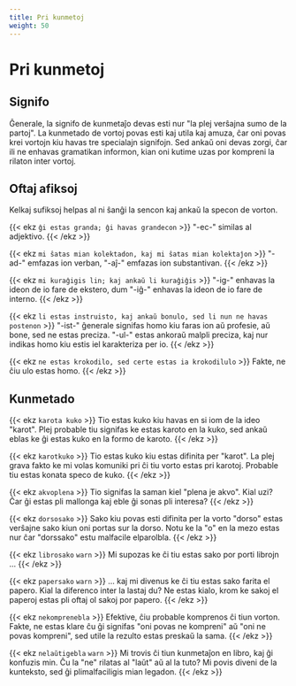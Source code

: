 ```yaml
---
title: Pri kunmetoj
weight: 50
---
```


# Pri kunmetoj

## Signifo

Ĝenerale, la signifo de kunmetaĵo devas esti nur "la plej verŝajna sumo de la partoj". La kunmetado de vortoj povas esti kaj utila kaj amuza, ĉar oni povas krei vortojn kiu havas tre specialajn signifojn. Sed ankaŭ oni devas zorgi, ĉar ili ne enhavas gramatikan informon, kian oni kutime uzas por kompreni la rilaton inter vortoj.

## Oftaj afiksoj

Kelkaj sufiksoj helpas al ni ŝanĝi la sencon kaj ankaŭ la specon de vorton.

{{< ekz `ĝi estas granda; ĝi havas grandecon` >}}
"-ec-" similas al adjektivo.
{{< /ekz >}}

{{< ekz `mi ŝatas mian kolektadon, kaj mi ŝatas mian kolektaĵon` >}}
"-ad-" emfazas ion verban, "-aĵ-" emfazas ion substantivan.
{{< /ekz >}}

{{< ekz `mi kuraĝigis lin; kaj ankaŭ li kuraĝiĝis` >}}
"-ig-" enhavas la ideon de io fare de ekstero, dum "-iĝ-" enhavas la ideon de io fare de interno.
{{< /ekz >}}

{{< ekz `li estas instruisto, kaj ankaŭ bonulo, sed li nun ne havas postenon` >}}
"-ist-" ĝenerale signifas homo kiu faras ion aŭ profesie, aŭ bone, sed ne estas preciza. "-ul-" estas ankoraŭ malpli preciza, kaj nur indikas homo kiu estis iel karakteriza per io.
{{< /ekz >}}

{{< ekz `ne estas krokodilo, sed certe estas ia krokodilulo` >}}
Fakte, ne ĉiu ulo estas homo.
{{< /ekz >}}

## Kunmetado

{{< ekz `karota kuko` >}}
Tio estas kuko kiu havas en si iom de la ideo "karot". Plej probable tiu signifas ke estas karoto en la kuko, sed ankaŭ eblas ke ĝi estas kuko en la formo de karoto.
{{< /ekz >}}

{{< ekz `karotkuko` >}}
Tio estas kuko kiu estas difinita per "karot". La plej grava fakto ke mi volas komuniki pri ĉi tiu vorto estas pri karotoj. Probable tiu estas konata speco de kuko.
{{< /ekz >}}

{{< ekz `akvoplena` >}}
Tio signifas la saman kiel "plena je akvo". Kial uzi? Ĉar ĝi estas pli mallonga kaj eble ĝi sonas pli interesa?
{{< /ekz >}}

{{< ekz `dorsosako` >}}
Sako kiu povas esti difinita per la vorto "dorso" estas verŝajne sako kiun oni portas sur la dorso. Notu ke la "o" en la mezo estas nur ĉar "dorssako" estu malfacile elparolbla.
{{< /ekz >}}

{{< ekz `librosako` `warn` >}}
Mi supozas ke ĉi tiu estas sako por porti librojn ...
{{< /ekz >}}

{{< ekz `papersako` `warn` >}}
... kaj mi divenus ke ĉi tiu estas sako farita el papero. Kial la diferenco inter la lastaj du? Ne estas kialo, krom ke sakoj el paperoj estas pli oftaj ol sakoj por papero.
{{< /ekz >}}

{{< ekz `nekomprenebla` >}}
Efektive, ĉiu probable komprenos ĉi tiun vorton. Fakte, ne estas klare ĉu ĝi signifas "oni povas ne kompreni" aŭ "oni ne povas kompreni", sed utile la rezulto estas preskaŭ la sama.
{{< /ekz >}}

{{< ekz `nelaŭtigebla` `warn` >}}
Mi trovis ĉi tiun kunmetaĵon en libro, kaj ĝi konfuzis min. Ĉu la "ne" rilatas al "laŭt" aŭ al la tuto? Mi povis diveni de la kunteksto, sed ĝi plimalfaciligis mian legadon.
{{< /ekz >}}
